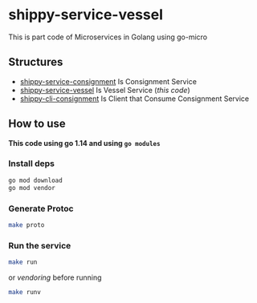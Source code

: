 # shippy-service-vessel

This is part code of Microservices in Golang using go-micro

## Structures

- [shippy-service-consignment](https://github.com/repodevs/shippy-service-consignment) Is Consignment Service
- [shippy-service-vessel](https://github.com/repodevs/shippy-service-vessel) Is Vessel Service (_this code_)
- [shippy-cli-consignment](https://github.com/repodevs/shippy-cli-consignment) Is Client that Consume Consignment Service

## How to use

**This code using go 1.14 and using `go modules`**

### Install deps

```sh
go mod download
go mod vendor
```

### Generate Protoc

```sh
make proto
```

### Run the service

```sh
make run
```

or _vendoring_ before running

```sh
make runv
```
